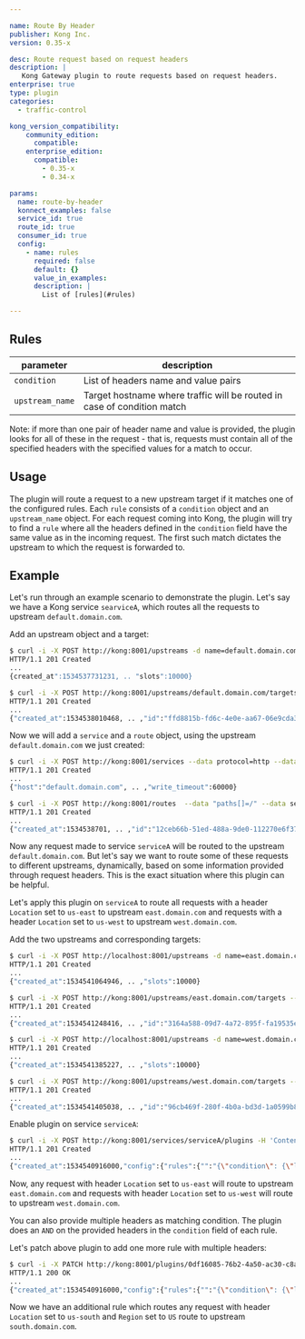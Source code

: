```yaml
---

name: Route By Header
publisher: Kong Inc.
version: 0.35-x

desc: Route request based on request headers
description: |
   Kong Gateway plugin to route requests based on request headers.
enterprise: true
type: plugin
categories:
  - traffic-control

kong_version_compatibility:
    community_edition:
      compatible:
    enterprise_edition:
      compatible:
        - 0.35-x
        - 0.34-x

params:
  name: route-by-header
  konnect_examples: false
  service_id: true
  route_id: true
  consumer_id: true
  config:
    - name: rules
      required: false
      default: {}
      value_in_examples:
      description: |
        List of [rules](#rules)

---
```


## Rules

| parameter | description |
| --- | --- |
| `condition` |  List of headers name and value pairs |
| `upstream_name` |  Target hostname where traffic will be routed in case of condition match |

Note: if more than one pair of header name and value is provided, the plugin looks for all of these
in the request - that is, requests must contain all of the specified headers with the specified
values for a match to occur.

## Usage

The plugin will route a request to a new upstream target if it matches one of the
configured rules. Each `rule` consists of a `condition` object and an
`upstream_name` object. For each request coming into Kong, the plugin will try to find a `rule` where
all the headers defined in the `condition` field have the same value as in the incoming request.
The first such match dictates the upstream to which the request is forwarded to.

## Example

Let's run through an example scenario to demonstrate the plugin. Let's say we have
a Kong service `searviceA`, which routes all the requests to upstream `default.domain.com`.

Add an upstream object and a target:

```bash
$ curl -i -X POST http://kong:8001/upstreams -d name=default.domain.com
HTTP/1.1 201 Created
...
{created_at":1534537731231, .. "slots":10000}
```

```bash
$ curl -i -X POST http://kong:8001/upstreams/default.domain.com/targets --data target="default.host.com:9000"
HTTP/1.1 201 Created
...
{"created_at":1534538010468, .. ,"id":"ffd8815b-fd6c-4e0e-aa67-06e9cda39c3b"}
```

Now we will add a `service` and a `route` object, using the upstream `default.domain.com` we just created:

```bash
$ curl -i -X POST http://kong:8001/services --data protocol=http --data host=default.domain.com --data name=serviceA
HTTP/1.1 201 Created
...
{"host":"default.domain.com", .. ,"write_timeout":60000}
```

```bash
$ curl -i -X POST http://kong:8001/routes  --data "paths[]=/" --data service.id=6e7f5274-62da-469e-bdd5-03c4a212c15b
HTTP/1.1 201 Created
...
{"created_at":1534538701, .. ,"id":"12ceb66b-51ed-488a-9de0-112270e6f370"}
```

Now any request made to service `serviceA` will be routed to the upstream `default.domain.com`.
But let's say we want to route some of these requests to different upstreams, dynamically, based on some
information provided through request headers. This is the exact situation where this plugin can be helpful.

Let's apply this plugin on `serviceA` to route all requests with a header `Location`
set to `us-east` to upstream `east.domain.com` and requests with a header `Location`
set to `us-west` to upstream `west.domain.com`.

Add the two upstreams and corresponding targets:

```bash
$ curl -i -X POST http://localhost:8001/upstreams -d name=east.domain.com
HTTP/1.1 201 Created
...
{"created_at":1534541064946, .. ,"slots":10000}
```

```bash
$ curl -i -X POST http://kong:8001/upstreams/east.domain.com/targets --data target="east.host.com:9001"
HTTP/1.1 201 Created
...
{"created_at":1534541248416, .. ,"id":"3164a588-09d7-4a72-895f-fa19535e3682"}
```

```bash
$ curl -i -X POST http://localhost:8001/upstreams -d name=west.domain.com
HTTP/1.1 201 Created
...
{"created_at":1534541385227, .. ,"slots":10000}
```

```bash
$ curl -i -X POST http://kong:8001/upstreams/west.domain.com/targets --data target="west.host.com:9002"
HTTP/1.1 201 Created
...
{"created_at":1534541405038, .. ,"id":"96cb469f-280f-4b0a-bd3d-1a0599b82585"}
```

Enable plugin on service `serviceA`:

```bash
$ curl -i -X POST http://kong:8001/services/serviceA/plugins -H 'Content-Type: application/json' --data '{"name": "route-by-header", "config": {"rules":[{"condition": {"location":"us-east"}, "upstream_name": "east.doamin.com"}, {"condition": {"location":"us-west"}, "upstream_name": "west.doamin.com"}]}}'
HTTP/1.1 201 Created
...
{"created_at":1534540916000,"config":{"rules":{"":"{\"condition\": {\"location\":\"us-east\"}, \"upstream_name\": \"east.doamin.com\"}, {\"condition\": {\"location\":\"us-west\"}, \"upstream_name\": \"west.doamin.com\"}"}},"id":"0df16085-76b2-4a50-ac30-c8a1eade389a","enabled":true,"service_id":"6e7f5274-62da-469e-bdd5-03c4a212c15b","name":"route-by-header"}

```

Now, any request with header `Location` set to `us-east` will route to upstream
`east.domain.com` and requests with header `Location` set to `us-west` will route
to upstream `west.domain.com`.

You can also provide multiple headers as matching condition. The plugin does an `AND`
on the provided headers in the `condition` field of each rule.

Let's patch above plugin to add one more rule with multiple headers:

```bash
$ curl -i -X PATCH http://kong:8001/plugins/0df16085-76b2-4a50-ac30-c8a1eade389a -H 'Content-Type: application/json' --data '{"name": "route-by-header", "config": {"rules":[{"condition": {"location":"us-east"}, "upstream_name": "east.doamin.com"}, {"condition": {"location":"us-west"}, "upstream_name": "west.doamin.com"},  {"condition": {"location":"us-south", "region": "US"}, "upstream_name": "south.doamin.com"}]}}'
HTTP/1.1 200 OK
...
{"created_at":1534540916000,"config":{"rules":{"":"{\"condition\": {\"location\":\"us-east\"}, \"upstream_name\": \"east.doamin.com\"}, {\"condition\": {\"location\":\"us-west\"}, \"upstream_name\": \"west.doamin.com\"}, {\"condition\": {\"location\":\"us-south\", \"region\": \"us\"}, \"upstream_name\": \"south.doamin.com\"}"}},"id":"0df16085-76b2-4a50-ac30-c8a1eade389a","enabled":true,"service_id":"6e7f5274-62da-469e-bdd5-03c4a212c15b","name":"route-by-header"}
```

Now we have an additional rule which routes any request with header `Location` set to
`us-south` and `Region` set to `US` route to upstream `south.domain.com`.
